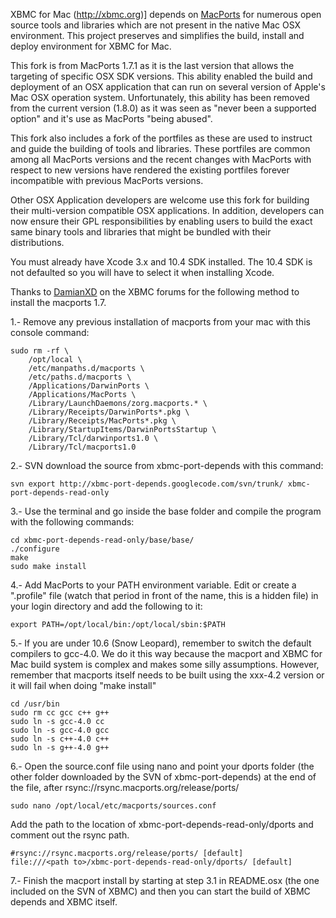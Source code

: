 XBMC for Mac (http://xbmc.org)] depends on [MacPorts](http://www.macports.org/) for numerous open source tools and libraries which are not present in the native Mac OSX environment. This project preserves and simplifies the build, install and deploy environment for XBMC for Mac.

This fork is from MacPorts 1.7.1 as it is the last version that allows the targeting of specific OSX SDK versions. This ability enabled the build and deployment of an OSX application that can run on several version of Apple's Mac OSX operation system. Unfortunately, this ability has been removed from the current version (1.8.0) as it was seen as "never been a supported option" and it's use as MacPorts "being abused".

This fork also includes a fork of the portfiles as these are used to instruct and guide the building of tools and libraries. These portfiles are common among all MacPorts versions and the recent changes with MacPorts with respect to new versions have rendered the existing portfiles forever incompatible with previous MacPorts versions.

Other OSX Application developers are welcome use this fork for building their multi-version compatible OSX applications. In addition, developers can now ensure their GPL responsibilities by enabling users to build the exact same binary tools and libraries that might be bundled with their distributions.

You must already have Xcode 3.x and 10.4 SDK installed. The 10.4 SDK is not defaulted so you will have to select it when installing Xcode.


Thanks to [DamianXD](http://xbmc.org/forum/showpost.php?p=428884&postcount=5) on the XBMC forums for the following method to install the macports 1.7.

1.- Remove any previous installation of macports from your mac with this console command:
```
sudo rm -rf \
    /opt/local \
    /etc/manpaths.d/macports \
    /etc/paths.d/macports \
    /Applications/DarwinPorts \
    /Applications/MacPorts \
    /Library/LaunchDaemons/zorg.macports.* \
    /Library/Receipts/DarwinPorts*.pkg \
    /Library/Receipts/MacPorts*.pkg \
    /Library/StartupItems/DarwinPortsStartup \
    /Library/Tcl/darwinports1.0 \
    /Library/Tcl/macports1.0
```

2.- SVN download the source from xbmc-port-depends with this command:
```
svn export http://xbmc-port-depends.googlecode.com/svn/trunk/ xbmc-port-depends-read-only
```

3.- Use the terminal and go inside the base folder and compile the program with the following commands:
```
cd xbmc-port-depends-read-only/base/base/
./configure
make
sudo make install
```

4.- Add MacPorts to your PATH environment variable. Edit or create a ".profile" file (watch that period in front of the name, this is a hidden file) in your login directory and add the following to it:
```
export PATH=/opt/local/bin:/opt/local/sbin:$PATH
```

5.- If you are under 10.6 (Snow Leopard), remember to switch the default compilers to gcc-4.0. We do it this way because the macport and XBMC for Mac build system is complex and makes some silly assumptions. However, remember that macports itself needs to be built using the xxx-4.2 version or it will fail when doing "make install"
```
cd /usr/bin
sudo rm cc gcc c++ g++
sudo ln -s gcc-4.0 cc
sudo ln -s gcc-4.0 gcc
sudo ln -s c++-4.0 c++
sudo ln -s g++-4.0 g++
```

6.- Open the source.conf file using nano and point your dports folder (the other folder downloaded by the SVN of xbmc-port-depends) at the end of the file, after rsync://rsync.macports.org/release/ports/
```
sudo nano /opt/local/etc/macports/sources.conf
```
Add the path to the location of xbmc-port-depends-read-only/dports and comment out the rsync path.
```
#rsync://rsync.macports.org/release/ports/ [default]
file:///<path to>/xbmc-port-depends-read-only/dports/ [default]
```

7.- Finish the macport install by starting at step 3.1 in README.osx (the one included on the SVN of XBMC) and then you can start the build of XBMC depends and XBMC itself.
